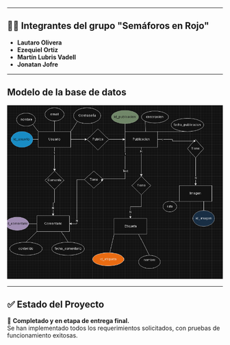 
---

## 👨‍💻 Integrantes del grupo "Semáforos en Rojo"

- **Lautaro Olivera**
- **Ezequiel Ortiz**
- **Martín Lubris Vadell**
- **Jonatan Jofre**

---

## Modelo de la base de datos

![Descripción de la imagen](https://raw.githubusercontent.com/Ezequiel-247/Tp_EstrategiasDePersistencia/master/Modelo%20db%20para%20Tp.png)


---

## ✅ Estado del Proyecto

🚧 **Completado y en etapa de entrega final.**  
Se han implementado todos los requerimientos solicitados, con pruebas de funcionamiento exitosas.
